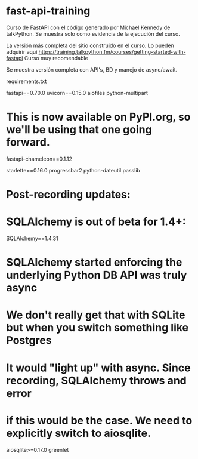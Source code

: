 # fast-api-training
Curso de FastAPI con el código generado por Michael Kennedy de talkPython. Se muestra solo como evidencia de la ejecución del curso.

La versión más completa del sitio construido en el curso. Lo pueden adquirir aquí https://training.talkpython.fm/courses/getting-started-with-fastapi
Curso muy recomendable

Se muestra versión completa con API's, BD y manejo de async/await.

requirements.txt

fastapi==0.70.0
uvicorn==0.15.0
aiofiles
python-multipart

# This is now available on PyPI.org, so we'll be using that one going forward.
fastapi-chameleon==0.1.12

starlette==0.16.0
progressbar2
python-dateutil
passlib

# Post-recording updates:
# SQLAlchemy is out of beta for 1.4+:
SQLAlchemy==1.4.31

# SQLAlchemy started enforcing the underlying Python DB API was truly async
# We don't really get that with SQLite but when you switch something like Postgres
# It would "light up" with async. Since recording, SQLAlchemy throws and error
# if this would be the case. We need to explicitly switch to aiosqlite.
aiosqlite>=0.17.0
greenlet
